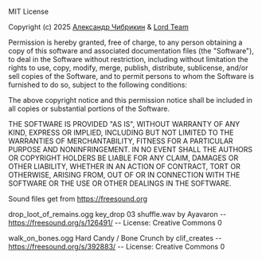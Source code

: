 MIT License

Copyright (c) 2025 [Александр Чибрикин](https://github.com/alek13) & [Lord Team](https://github.com/lord-server/lord?tab=readme-ov-file#contributors--%D1%83%D1%87%D0%B0%D1%81%D1%82%D0%BD%D0%B8%D0%BA%D0%B8)

Permission is hereby granted, free of charge, to any person obtaining a copy
of this software and associated documentation files (the "Software"), to deal
in the Software without restriction, including without limitation the rights
to use, copy, modify, merge, publish, distribute, sublicense, and/or sell
copies of the Software, and to permit persons to whom the Software is
furnished to do so, subject to the following conditions:

The above copyright notice and this permission notice shall be included in all
copies or substantial portions of the Software.

THE SOFTWARE IS PROVIDED "AS IS", WITHOUT WARRANTY OF ANY KIND, EXPRESS OR
IMPLIED, INCLUDING BUT NOT LIMITED TO THE WARRANTIES OF MERCHANTABILITY,
FITNESS FOR A PARTICULAR PURPOSE AND NONINFRINGEMENT. IN NO EVENT SHALL THE
AUTHORS OR COPYRIGHT HOLDERS BE LIABLE FOR ANY CLAIM, DAMAGES OR OTHER
LIABILITY, WHETHER IN AN ACTION OF CONTRACT, TORT OR OTHERWISE, ARISING FROM,
OUT OF OR IN CONNECTION WITH THE SOFTWARE OR THE USE OR OTHER DEALINGS IN THE
SOFTWARE.



Sound files get from https://freesound.org

drop_loot_of_remains.ogg
key_drop 03 shuffle.wav by Ayavaron -- https://freesound.org/s/126491/ -- License: Creative Commons 0

walk_on_bones.ogg
Hard Candy / Bone Crunch by clif_creates -- https://freesound.org/s/392883/ -- License: Creative Commons 0
